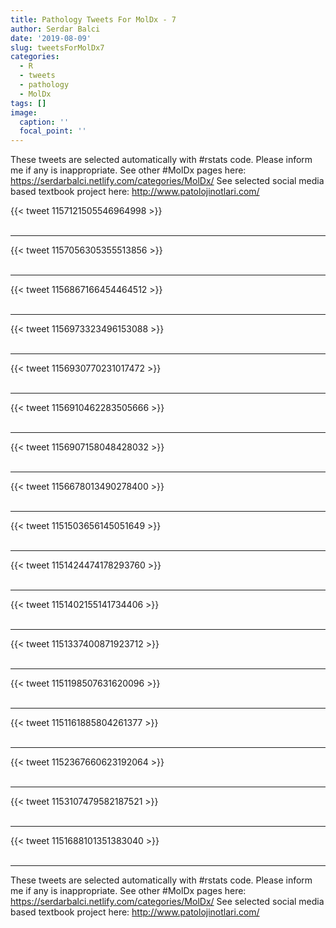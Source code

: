 ```yaml
---
title: Pathology Tweets For MolDx - 7
author: Serdar Balci
date: '2019-08-09'
slug: tweetsForMolDx7
categories:
  - R
  - tweets
  - pathology
  - MolDx
tags: []
image:
  caption: ''
  focal_point: ''
---
```



These tweets are selected automatically with #rstats code. Please inform me if any is inappropriate.
See other #MolDx pages here: https://serdarbalci.netlify.com/categories/MolDx/ 
See selected social media based textbook project here: http://www.patolojinotlari.com/

{{< tweet 1157121505546964998 >}}
<br>
<br>
<hr>
{{< tweet 1157056305355513856 >}}
<br>
<br>
<hr>
{{< tweet 1156867166454464512 >}}
<br>
<br>
<hr>
{{< tweet 1156973323496153088 >}}
<br>
<br>
<hr>
{{< tweet 1156930770231017472 >}}
<br>
<br>
<hr>
{{< tweet 1156910462283505666 >}}
<br>
<br>
<hr>
{{< tweet 1156907158048428032 >}}
<br>
<br>
<hr>
{{< tweet 1156678013490278400 >}}
<br>
<br>
<hr>
{{< tweet 1151503656145051649 >}}
<br>
<br>
<hr>
{{< tweet 1151424474178293760 >}}
<br>
<br>
<hr>
{{< tweet 1151402155141734406 >}}
<br>
<br>
<hr>
{{< tweet 1151337400871923712 >}}
<br>
<br>
<hr>
{{< tweet 1151198507631620096 >}}
<br>
<br>
<hr>
{{< tweet 1151161885804261377 >}}
<br>
<br>
<hr>
{{< tweet 1152367660623192064 >}}
<br>
<br>
<hr>
{{< tweet 1153107479582187521 >}}
<br>
<br>
<hr>
{{< tweet 1151688101351383040 >}}
<br>
<br>
<hr>


These tweets are selected automatically with #rstats code. Please inform me if any is inappropriate.
See other #MolDx pages here: https://serdarbalci.netlify.com/categories/MolDx/ 
See selected social media based textbook project here: http://www.patolojinotlari.com/
